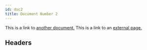 ```yaml
---
id: doc2
title: Document Number 2
---
```


This is a link to [another document.](doc3.md) This is a link to an [external page.](http://www.example.com)

## Headers
